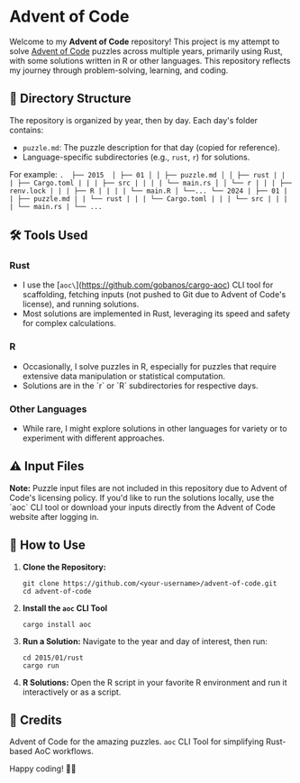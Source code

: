 # Advent of Code

Welcome to my **Advent of Code** repository! This project is my attempt to solve [Advent of Code](https://adventofcode.com/) puzzles across multiple years, primarily using Rust, with some solutions written in R or other languages. This repository reflects my journey through problem-solving, learning, and coding.


## 📂 Directory Structure

The repository is organized by year, then by day. Each day\'s folder contains:

- `puzzle.md`: The puzzle description for that day \(copied for reference\).
- Language-specific subdirectories \(e.g., `rust`, `r`\) for solutions.

For example:
    ```
    . 
    ├── 2015 
    │ ├── 01
    │ │ ├── puzzle.md
    │ │ ├── rust
    | | | ├── Cargo.toml
    | | | ├── src
    | | | | └── main.rs
    │ │ └── r
    | | | ├── renv.lock
    | | | ├── R
    | | | | └── main.R
    │ └──...
    └── 2024
    | ├── 01
    | | ├── puzzle.md
    | | └── rust
    | | | └── Cargo.toml
    | | | └── src
    | | | | └── main.rs
    | └── ...
    ```

## 🛠️ Tools Used

### **Rust**
- I use the \[`aoc\`](https://github.com/gobanos/cargo-aoc) CLI tool for scaffolding, fetching inputs \(not pushed to Git due to Advent of Code\'s license\), and running solutions.
- Most solutions are implemented in Rust, leveraging its speed and safety for complex calculations.

### **R**
- Occasionally, I solve puzzles in R, especially for puzzles that require extensive data manipulation or statistical computation.
- Solutions are in the \`r\` or \`R\` subdirectories for respective days.

### **Other Languages**
- While rare, I might explore solutions in other languages for variety or to experiment with different approaches.


## ⚠️ Input Files

**Note:** Puzzle input files are not included in this repository due to Advent of Code\'s licensing policy. If you\'d like to run the solutions locally, use the \`aoc\` CLI tool or download your inputs directly from the Advent of Code website after logging in.


## 🎯 How to Use

1. **Clone the Repository:**
    ```
    git clone https://github.com/<your-username>/advent-of-code.git
    cd advent-of-code
    ```
2. **Install the `aoc` CLI Tool** 
    ```
    cargo install aoc
    ```

3. **Run a Solution:** Navigate to the year and day of interest, then run:
    ```
    cd 2015/01/rust
    cargo run
    ```

4. **R Solutions:** Open the R script in your favorite R environment and run it interactively or as a script.


## 🌟 Credits

Advent of Code for the amazing puzzles.
`aoc` CLI Tool for simplifying Rust-based AoC workflows.


Happy coding! 🎄✨

